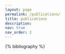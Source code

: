 ```yaml
---
layout: page
permalink: /publications/
title: publications
description:
nav: true
nav_order: 2
---
```


<!-- _pages/publications.md -->

<!-- {% if site.search_enabled %}
<input type="text" id="bibsearch" spellcheck="false" autocomplete="off" class="search bibsearch-form-input" placeholder="Type to filter">
{% endif %} -->

<div class="publications">

{% bibliography %}

</div>
